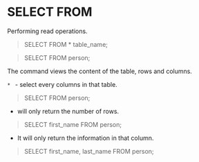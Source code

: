 # SELECT FROM 
Performing read operations.

> SELECT FROM * table_name;

> SELECT FROM person;

The command views the content of the table, rows and columns. 

`* ` - select every columns in that table. 

> SELECT FROM person;

- will only return the number of rows. 

> SELECT first_name FROM person;

- It will only return the information in that column. 

> SELECT first_name, last_name FROM person;

